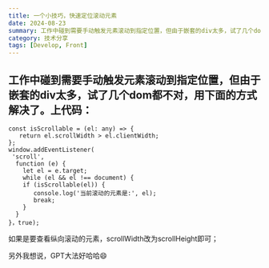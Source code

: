 ```yaml
---
title: 一个小技巧，快速定位滚动元素
date: 2024-08-23
summary: 工作中碰到需要手动触发元素滚动到指定位置，但由于嵌套的div太多，试了几个dom都不对，用下面的方式解决了
category: 技术分享
tags: [Develop, Front]
---
```


## 工作中碰到需要手动触发元素滚动到指定位置，但由于嵌套的div太多，试了几个dom都不对，用下面的方式解决了。上代码：

```
const isScrollable = (el: any) => {
   return el.scrollWidth > el.clientWidth;
};
window.addEventListener(
 'scroll',
  function (e) {
    let el = e.target;
    while (el && el !== document) {
    if (isScrollable(el)) {
       console.log('当前滚动的元素是:', el);
       break;
    }
  }
}，true);
```

如果是要查看纵向滚动的元素，scrollWidth改为scrollHeight即可；

另外我想说，GPT大法好哈哈😄
